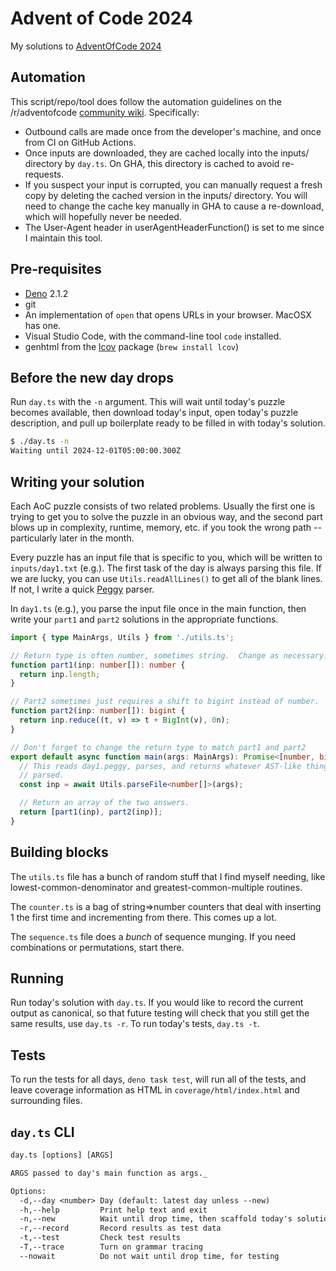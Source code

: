 # Advent of Code 2024

My solutions to [AdventOfCode 2024](https://adventofcode.com/2024)

## Automation

This script/repo/tool does follow the automation guidelines on the
/r/adventofcode [community wiki](https://www.reddit.com/r/adventofcode/wiki/faqs/automation). Specifically:

- Outbound calls are made once from the developer's machine, and once from CI
  on GitHub Actions.
- Once inputs are downloaded, they are cached locally into the inputs/ directory by `day.ts`. On GHA, this directory is cached to avoid re-requests.
- If you suspect your input is corrupted, you can manually request a fresh
  copy by deleting the cached version in the inputs/ directory. You will
  need to change the cache key manually in GHA to cause a re-download, which
  will hopefully never be needed.
- The User-Agent header in userAgentHeaderFunction() is set to me since I
  maintain this tool.

## Pre-requisites

- [Deno](https://deno.com/) 2.1.2
- git
- An implementation of `open` that opens URLs in your browser. MacOSX has one.
- Visual Studio Code, with the command-line tool `code` installed.
- genhtml from the [lcov](https://github.com/linux-test-project/lcov) package
  (`brew install lcov`)

## Before the new day drops

Run `day.ts` with the `-n` argument. This will wait until today's puzzle
becomes available, then download today's input, open today's puzzle
description, and pull up boilerplate ready to be filled in with today's
solution.

```sh
$ ./day.ts -n
Waiting until 2024-12-01T05:00:00.300Z
```

## Writing your solution

Each AoC puzzle consists of two related problems. Usually the first one is
trying to get you to solve the puzzle in an obvious way, and the second part
blows up in complexity, runtime, memory, etc. if you took the wrong path --
particularly later in the month.

Every puzzle has an input file that is specific to you, which will be written
to `inputs/day1.txt` (e.g.). The first task of the day is always parsing this
file. If we are lucky, you can use `Utils.readAllLines()` to get all of the
blank lines. If not, I write a quick [Peggy](https://peggyjs.org/) parser.

In `day1.ts` (e.g.), you parse the input file once in the main function, then
write your `part1` and `part2` solutions in the appropriate functions.

```ts
import { type MainArgs, Utils } from './utils.ts';

// Return type is often number, sometimes string.  Change as necessary.
function part1(inp: number[]): number {
  return inp.length;
}

// Part2 sometimes just requires a shift to bigint instead of number.
function part2(inp: number[]): bigint {
  return inp.reduce((t, v) => t + BigInt(v), 0n);
}

// Don't forget to change the return type to match part1 and part2
export default async function main(args: MainArgs): Promise<[number, bigint]> {
  // This reads day1.peggy, parses, and returns whatever AST-like thing you
  // parsed.
  const inp = await Utils.parseFile<number[]>(args);

  // Return an array of the two answers.
  return [part1(inp), part2(inp)];
}
```

## Building blocks

The `utils.ts` file has a bunch of random stuff that I find myself needing,
like lowest-common-denominator and greatest-common-multiple routines.

The `counter.ts` is a bag of string=>number counters that deal with inserting
1 the first time and incrementing from there. This comes up a lot.

The `sequence.ts` file does a _bunch_ of sequence munging. If you need
combinations or permutations, start there.

## Running

Run today's solution with `day.ts`. If you would like to record the current
output as canonical, so that future testing will check that you still get the
same results, use `day.ts -r`. To run today's tests, `day.ts -t`.

## Tests

To run the tests for all days, `deno task test`, will run all of the tests,
and leave coverage information as HTML in `coverage/html/index.html` and
surrounding files.

## `day.ts` CLI

```txt
day.ts [options] [ARGS]

ARGS passed to day's main function as args._

Options:
  -d,--day <number> Day (default: latest day unless --new)
  -h,--help         Print help text and exit
  -n,--new          Wait until drop time, then scaffold today's solution
  -r,--record       Record results as test data
  -t,--test         Check test results
  -T,--trace        Turn on grammar tracing
  --nowait          Do not wait until drop time, for testing
```

<!-- [![Test](https://github.com/hildjj/AdventOfCode2023/actions/workflows/deno.yml/badge.svg)](https://github.com/hildjj/AdventOfCode2023/actions/workflows/deno.yml)
[![codecov](https://codecov.io/gh/hildjj/AdventOfCode2023/graph/badge.svg?token=P3JI31P1A6)](https://codecov.io/gh/hildjj/AdventOfCode2023) -->
